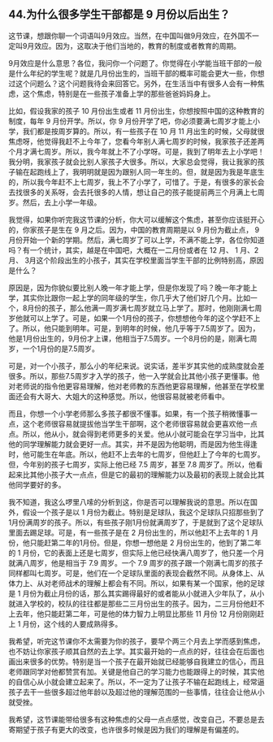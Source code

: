 ## 44.为什么很多学生干部都是 9 月份以后出生？
这节课，想跟你聊一个词语叫9月效应。当然，在中国叫做9月效应，在外国不一定叫9月效应。因为，这取决于他们当地的，教育的制度或者教育的周期。


9月效应是什么意思？各位，我问你一个问题了。你觉得在小学能当班干部的一般是什么年纪的学生呢？就是几月份出生的，当班干部的概率可能会更大一些，你想过这个问题么？这个问题我待会来回答它。另外，在生活当中有很多人会有一种焦虑，这个焦虑，特别是在一些孩子准备上学的那些爸爸妈妈身上。


比如，假设我家的孩子 10 月份出生或者 11 月份出生，你想按照中国的这种教育的制度，每年 9 月份开学。所以，你 9 月份开学了吧，你必须要满七周岁才能上小学，我们都是按周岁算的。所以，有一些孩子在 10 月 11 月出生的时候，父母就很焦虑呀，他觉得我赶不上今年了，您看今年别人满七周岁的时候，我家孩子还差两个月才满七周岁。所以，我今年就上不了小学呀。可是，我到了明年去上小学吧！我分明，我家孩子就会比别人家孩子大很多。所以，大家总会觉得，我让我家的孩子输在起跑线上了，我明明就是因为跟别人同一年生的。但，就是因为我是年底生的，所以我今年赶不上七周岁，我上不了小学了，可惜了。于是，有很多的家长会去找很多的关系呀，会去托很多的人情，想让自己的孩子能提前两三个月满上七周岁。然后，去上小学一年级。


我觉得，如果你听完我这节课的分析，你大可以缓解这个焦虑，甚至你应该挺开心的，你家孩子是生在 9 月之后。因为，中国的教育周期是以 9 月份为截止点， 9 月份开始一个新的学期。然后，满七周岁了可以上学，不满不能上学，各位你知道吗？有一个统计，其实，越是在中国吧，大概在一二月份或者在 12 月、 1 月、2 月、 3月这个阶段出生的小孩子，其实在学校里面当学生干部的比例特别高，原因是什么？


原因是，因为你貌似要比别人晚一年才能上学，但是你发现了吗？晚一年才能上学，其实你比跟你一起上学的同年级的学生，你几乎大了他们好几个月。比如一个，8月份的孩子，那么他满一周岁满七周岁就立马上学了。那时，他刚刚满七周岁他就可以上学了。可是，如果一个1月份的孩子，你想想他今年的这个学赶不上了。所以，他只能到明年。可是，到明年的时候，他几乎等于7.5周岁了。因为，他是1月份出生的，9月份才上课，他相当于7.5周岁。一个8月份的是，刚满七周岁，一个1月份的是7.5周岁。


可是，对一个小孩子，那么小的年纪来说。说实话，差半岁其实他的成熟度就会差很多。所以，那些7.5周岁才入学的孩子，他一入学就会比其他小孩子更懂事。他对老师说的指令他更容易理解，他对老师教的东西他更容易理解，他甚至在学校里面还会有大哥大、大姐大的这种感觉。所以，他很容易就被老师看中。


而且，你想一个小学老师那么多孩子都很不懂事。如果，有一个孩子稍微懂事一点，这个老师很容易就提拔他当学生干部啊，这个老师很容易就会更喜欢他一点点。所以，他从小，就会得到老师更多的关爱。他从小就可能会在学习当中，比其他的同学理解能力就会更好一点。其实，并不是因为他聪明，而是因为他生得逢时，他可能生在年底。所以，他赶不上去年的七周岁，但他赶上了今年的七周岁。但，今年别的孩子七周岁，实际上他已经 7.5 周岁，甚至 7.8 周岁了。所以，他看起来比其他小孩子大一点点，但是它的最初的理解能力以及最初的表现上就会比其他同学要好的多。


我不知道，我这么啰里八嗦的分析到这，你是否可以理解我说的意思。所以在国外，假设一个孩子是以 1 月份为截止。特别是足球队，我这个足球队只招那些到了1月份满周岁的孩子。所以，有些孩子刚1月份就满周岁了，于是就到了这个足球队里面去踢足球。可是，有一些孩子是在 2 月份出生的，所以他赶不上去年的 1 月份，他只能赶第二年的1月份。但是，你想一想他是 2 月份出生的，他到了第二年的 1 月份，它的表面上还是七周岁，但实际上他已经快满八周岁了，他只差一个月就满八周岁，他是相当于 7.9 周岁。一个 7.9 周岁的孩子跟一个刚满七周岁的孩子同样都叫七周岁。可是，他们在一个足球队里面的表现会截然不同。从身体上、从体力上、从对老师战术的理解上都会有不同。所以，如果有某一个国家，他的足球是 1 月份为截止月份的话，那么其实踢得最好的或者能从小就进入少年队了，从小就进入学校的，校队的往往都是那些二三月份出生的孩子。因为，二三月份他赶不上去年，他只能赶第二年，可是他的体力智力上明显比那些 11 月份 12 月份刚刚赶上 1 月份，这个线的人要成熟得多。


我希望，听完这节课你不太需要为你的孩子，要早个两三个月去上学而感到焦虑，也不妨让你家孩子顺其自然的去上学。其实最开始的一点点的好，往往会在后面也画出来很多的优势。特别是当一个孩子在最开始就已经能够自我建立的信心，而且老师跟同学对他都赞赏有加。关键是他自己的学习能力也能跟得上的时候，其实他的自信心从小就会建立起来了。所以，不一定为了让孩子不输在起跑线上，经常逼孩子去干一些很多超过他年龄以及超过他的理解范围的一些事情，往往会让他从小就受挫。


我希望，这节课能带给很多有这种焦虑的父母一点点感觉，改变自己，不要总是去寄期望于孩子有更大的改变，也许很多时候是因为我们的理解是有偏差的。

